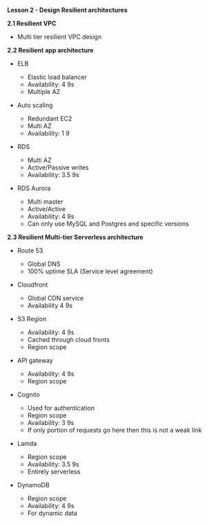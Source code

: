 **Lesson 2 - Design Resilient architectures**

**2.1 Resilient VPC**
* Multi tier resilient VPC design

**2.2 Resilient app architecture**

* ELB
	- Elastic load balancer
	- Availability: 4 9s
	- Multiple AZ

* Auto scaling
	- Redundant EC2
	- Multi AZ
	- Availability: 1 9

* RDS
	- Multi AZ
	- Active/Passive writes
	- Availability: 3.5 9s

* RDS Aurora
	- Multi master
	- Active/Active
	- Availability: 4 9s
	- Can only use MySQL and Postgres and specific versions

**2.3 Resilient Multi-tier Serverless architecture**

* Route 53
	- Global DNS
	- 100% uptime SLA (Service level agreement)

* Cloudfront
	- Global CDN service
	- Availability 4 9s

* S3 Region
	- Availability: 4 9s
	- Cached through cloud fronts
	- Region scope

* API gateway
	- Availability: 4 9s
	- Region scope

* Cognito
	- Used for authentication
	- Region scope
	- Availability: 3 9s
	- If only portion of requests go here then this is not a weak link

* Lamda
	- Region scope
	- Availability: 3.5 9s
	- Entirely serverless

* DynamoDB
	- Region scope
	- Availability: 4 9s
	- For dynamic data
